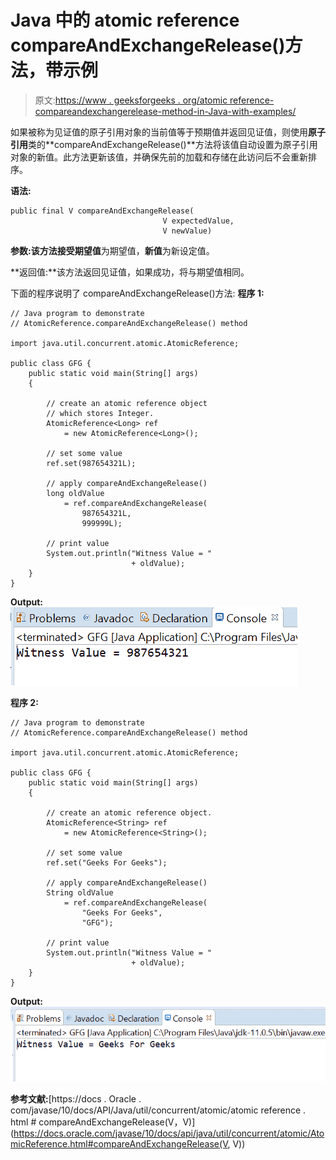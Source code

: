 # Java 中的 atomic reference compareAndExchangeRelease()方法，带示例

> 原文:[https://www . geeksforgeeks . org/atomic reference-compareandexchangerelease-method-in-Java-with-examples/](https://www.geeksforgeeks.org/atomicreference-compareandexchangerelease-method-in-java-with-examples/)

如果被称为见证值的原子引用对象的当前值等于预期值并返回见证值，则使用**原子引用**类的**compareAndExchangeRelease()**方法将该值自动设置为原子引用对象的新值。此方法更新该值，并确保先前的加载和存储在此访问后不会重新排序。

**语法:**

```
public final V compareAndExchangeRelease(
                                  V expectedValue,
                                  V newValue)

```

**参数:**该方法接受**期望值**为期望值，**新值**为新设定值。

**返回值:**该方法返回见证值，如果成功，将与期望值相同。

下面的程序说明了 compareAndExchangeRelease()方法:
**程序 1:**

```
// Java program to demonstrate
// AtomicReference.compareAndExchangeRelease() method

import java.util.concurrent.atomic.AtomicReference;

public class GFG {
    public static void main(String[] args)
    {

        // create an atomic reference object
        // which stores Integer.
        AtomicReference<Long> ref
            = new AtomicReference<Long>();

        // set some value
        ref.set(987654321L);

        // apply compareAndExchangeRelease()
        long oldValue
            = ref.compareAndExchangeRelease(
                987654321L,
                999999L);

        // print value
        System.out.println("Witness Value = "
                           + oldValue);
    }
}
```

**Output:**![](img/65493bca547c521769d7f428d8f1074d.png)

**程序 2:**

```
// Java program to demonstrate
// AtomicReference.compareAndExchangeRelease() method

import java.util.concurrent.atomic.AtomicReference;

public class GFG {
    public static void main(String[] args)
    {

        // create an atomic reference object.
        AtomicReference<String> ref
            = new AtomicReference<String>();

        // set some value
        ref.set("Geeks For Geeks");

        // apply compareAndExchangeRelease()
        String oldValue
            = ref.compareAndExchangeRelease(
                "Geeks For Geeks",
                "GFG");

        // print value
        System.out.println("Witness Value = "
                           + oldValue);
    }
}
```

**Output:**![](img/029b1f2db143fba412aac03877cd4617.png)

**参考文献:**[https://docs . Oracle . com/javase/10/docs/API/Java/util/concurrent/atomic/atomic reference . html # compareAndExchangeRelease(V，V)](https://docs.oracle.com/javase/10/docs/api/java/util/concurrent/atomic/AtomicReference.html#compareAndExchangeRelease(V, V))